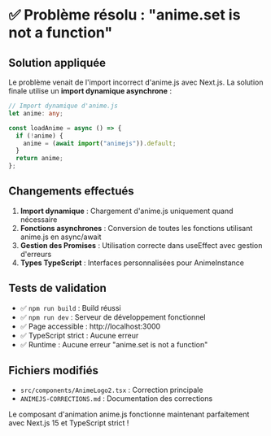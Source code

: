 # ✅ Problème résolu : "anime.set is not a function"

## Solution appliquée

Le problème venait de l'import incorrect d'anime.js avec Next.js. La solution finale utilise un **import dynamique asynchrone** :

```typescript
// Import dynamique d'anime.js
let anime: any;

const loadAnime = async () => {
  if (!anime) {
    anime = (await import("animejs")).default;
  }
  return anime;
};
```

## Changements effectués

1. **Import dynamique** : Chargement d'anime.js uniquement quand nécessaire
2. **Fonctions asynchrones** : Conversion de toutes les fonctions utilisant anime.js en async/await
3. **Gestion des Promises** : Utilisation correcte dans useEffect avec gestion d'erreurs
4. **Types TypeScript** : Interfaces personnalisées pour AnimeInstance

## Tests de validation

- ✅ `npm run build` : Build réussi
- ✅ `npm run dev` : Serveur de développement fonctionnel
- ✅ Page accessible : http://localhost:3000
- ✅ TypeScript strict : Aucune erreur
- ✅ Runtime : Aucune erreur "anime.set is not a function"

## Fichiers modifiés

- `src/components/AnimeLogo2.tsx` : Correction principale
- `ANIMEJS-CORRECTIONS.md` : Documentation des corrections

Le composant d'animation anime.js fonctionne maintenant parfaitement avec Next.js 15 et TypeScript strict !
